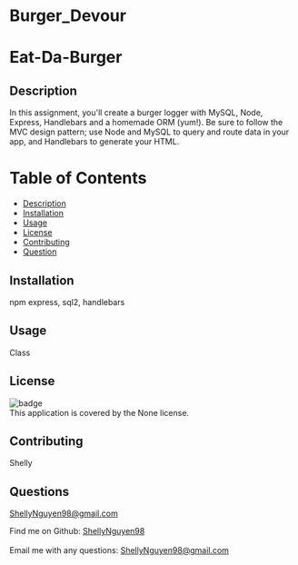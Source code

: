 # Burger_Devour

  <h1> Eat-Da-Burger </h1>

 ## Description
 In this assignment, you'll create a burger logger with MySQL, Node, Express, Handlebars and a homemade ORM (yum!). Be sure to follow the MVC design pattern; use Node and MySQL to query and route data in your app, and Handlebars to generate your HTML.

 # Table of Contents
 - [Description](#description)
 - [Installation](#installation)
 - [Usage](#usage)
 - [License](#license)
 - [Contributing](#contributing)
 - [Question](#userName)

  ## Installation 
  npm express, sql2, handlebars

  ## Usage
  Class

  ## License
  ![badge](https://img.shields.io/badge/license-None-blue.svg)<br/>
  This application is covered by the None license.

  ## Contributing
  Shelly

  ## Questions
  ShellyNguyen98@gmail.com 


Find me on Github: [ShellyNguyen98](https://github.com/ShellyNguyen98) <br />
<br />
Email me with any questions: ShellyNguyen98@gmail.com<br /><br />

